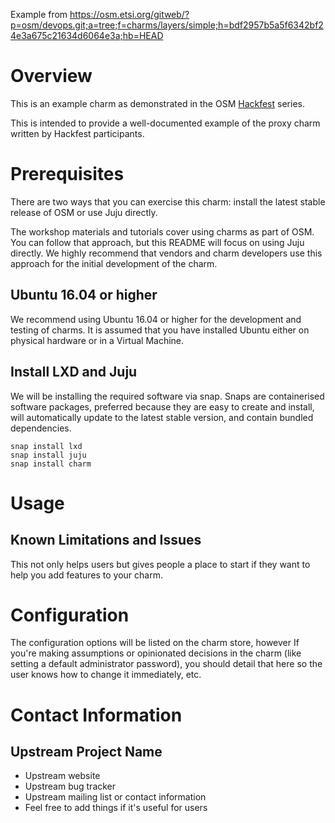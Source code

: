 Example from https://osm.etsi.org/gitweb/?p=osm/devops.git;a=tree;f=charms/layers/simple;h=bdf2957b5a5f6342bf24e3a675c21634d6064e3a;hb=HEAD

# Overview

This is an example charm as demonstrated in the OSM [Hackfest](https://osm.etsi.org/wikipub/index.php/OSM_workshops_and_events) series.

This is intended to provide a well-documented example of the proxy charm written by Hackfest participants.

# Prerequisites

There are two ways that you can exercise this charm: install the latest stable release of OSM or use Juju directly.

The workshop materials and tutorials cover using charms as part of OSM. You can follow that approach, but this README will focus on using Juju directly. We highly recommend that vendors and charm developers use this approach for the initial development of the charm.

## Ubuntu 16.04 or higher

We recommend using Ubuntu 16.04 or higher for the development and testing of charms. It is assumed that you have installed Ubuntu either on physical hardware or in a Virtual Machine.

## Install LXD and Juju

We will be installing the required software via snap. Snaps are containerised software packages, preferred because they are easy to create and install, will automatically update to the latest stable version, and contain bundled dependencies.

```
snap install lxd
snap install juju
snap install charm
```

# Usage


## Known Limitations and Issues

This not only helps users but gives people a place to start if they want to help
you add features to your charm.

# Configuration

The configuration options will be listed on the charm store, however If you're
making assumptions or opinionated decisions in the charm (like setting a default
administrator password), you should detail that here so the user knows how to
change it immediately, etc.

# Contact Information

## Upstream Project Name

  - Upstream website
  - Upstream bug tracker
  - Upstream mailing list or contact information
  - Feel free to add things if it's useful for users


[service]: http://example.com
[icon guidelines]: https://jujucharms.com/docs/stable/authors-charm-icon
